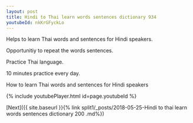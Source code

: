 ```yaml
---
layout: post
title: Hindi to Thai learn words sentences dictionary 934 
youtubeId: nkKrGFyckLo
---
```

 
 
Helps to learn Thai words and sentences for Hindi speakers.

Opportunitiy to repeat the words sentences. 

Practice Thai language. 
 
10 minutes practice every day. 
 
How to learn Thai words and sentences for Hindi speakers 
 
{% include youtubePlayer.html id=page.youtubeId %}
 
 
[Next]({{ site.baseurl }}{% link  split1/_posts/2018-05-25-Hindi to thai learn words sentences dictionary 200 .md%})
 
